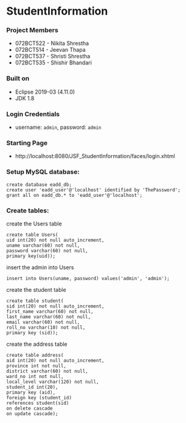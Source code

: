 # StudentInformation

### Project Members
* 072BCT522 - Nikita Shrestha 
* 072BCT514 - Jeevan Thapa       
* 072BCT537 - Shristi Shrestha 
* 072BCT535 - Shishir Bhandari

### Built on 
* Eclipse 2019-03 (4.11.0)
* JDK 1.8

### Login Credentials
* username: `admin`, password: `admin`

### Starting Page
* http://localhost:8080/JSF_StudentInformation/faces/login.xhtml

### Setup MySQL database:
~~~
create database eadd_db;
create user 'eadd_user'@'localhost' identified by 'ThePassword';
grant all on eadd_db.* to 'eadd_user'@'localhost';
~~~
### Create tables:
create the Users table
~~~
create table Users( 
uid int(20) not null auto_increment, 
uname varchar(60) not null, 
password varchar(60) not null, 
primary key(uid));
~~~
insert the admin into Users
~~~
insert into Users(uname, password) values('admin', 'admin');
~~~
create the student table
~~~
create table student(
sid int(20) not null auto_increment,
first_name varchar(60) not null,
last_name varchar(60) not null,
email varchar(60) not null,
roll_no varchar(10) not null, 
primary key (sid));
~~~
create the address table
~~~
create table address(
aid int(20) not null auto_increment,
province int not null,
district varchar(60) not null, 
ward_no int not null, 
local_level varchar(120) not null, 
student_id int(20), 
primary key (aid),
foreign key (student_id)
references student(sid)
on delete cascade
on update cascade);
~~~
